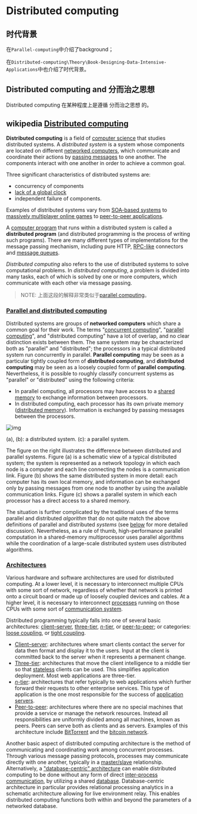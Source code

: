 # Distributed computing

## 时代背景

在`Parallel-computing`中介绍了background；

在`Distributed-computing\Theory\Book-Designing-Data-Intensive-Applications`中也介绍了时代背景。

## Distributed computing and 分而治之思想

Distributed computing 在某种程度上是遵循 分而治之思想 的。

## wikipedia [Distributed computing](https://en.wikipedia.org/wiki/Distributed_computing)

**Distributed computing** is a field of [computer science](https://en.wikipedia.org/wiki/Computer_science) that studies distributed systems. A *distributed system* is a system whose components are located on different [networked computers](https://en.wikipedia.org/wiki/Computer_network), which communicate and coordinate their actions by [passing messages](https://en.wikipedia.org/wiki/Message_passing) to one another. The components interact with one another in order to achieve a common goal. 

Three significant characteristics of distributed systems are: 

- concurrency of components
- [lack of a global clock](https://en.wikipedia.org/wiki/Clock_synchronization)
- independent failure of components.

Examples of distributed systems vary from [SOA-based systems](https://en.wikipedia.org/wiki/Service-oriented_architecture) to [massively multiplayer online games](https://en.wikipedia.org/wiki/Massively_multiplayer_online_game) to [peer-to-peer applications](https://en.wikipedia.org/wiki/Peer-to-peer).

A [computer program](https://en.wikipedia.org/wiki/Computer_program) that runs within a distributed system is called a **distributed program** (and distributed programming is the process of writing such programs). There are many different types of implementations for the message passing mechanism, including pure HTTP, [RPC-like](https://en.wikipedia.org/wiki/Remote_procedure_call) connectors and [message queues](https://en.wikipedia.org/wiki/Message-oriented_middleware). 

*Distributed computing* also refers to the use of distributed systems to solve computational problems. In *distributed computing*, a problem is divided into many tasks, each of which is solved by one or more computers, which communicate with each other via message passing. 

> NOTE: 上面这段的解释非常类似于[parallel computing](https://en.wikipedia.org/wiki/Parallel_computing)。



### [Parallel and distributed computing](https://en.wikipedia.org/wiki/Distributed_computing#Parallel_and_distributed_computing)

Distributed systems are groups of **networked computers** which share a common goal for their work. The terms "[concurrent computing](https://en.wikipedia.org/wiki/Concurrent_computing)", "[parallel computing](https://en.wikipedia.org/wiki/Parallel_computing)", and "distributed computing" have a lot of overlap, and no clear distinction exists between them. The same system may be characterized both as "parallel" and "distributed"; the processors in a typical distributed system run concurrently in parallel. **Parallel computing** may be seen as a particular tightly coupled form of **distributed computing**, and **distributed computing** may be seen as a loosely coupled form of **parallel computing**. Nevertheless, it is possible to roughly classify concurrent systems as "parallel" or "distributed" using the following criteria:

- In parallel computing, all processors may have access to a [shared memory](https://en.wikipedia.org/wiki/Shared_memory_architecture) to exchange information between processors. 
- In distributed computing, each processor has its own private memory ([distributed memory](https://en.wikipedia.org/wiki/Distributed_memory)). Information is exchanged by passing messages between the processors. 



![img](https://upload.wikimedia.org/wikipedia/commons/thumb/c/c6/Distributed-parallel.svg/300px-Distributed-parallel.svg.png)

(a), (b): a distributed system.
(c): a parallel system.

The figure on the right illustrates the difference between distributed and parallel systems. Figure (a) is a schematic view of a typical distributed system; the system is represented as a network topology in which each node is a computer and each line connecting the nodes is a communication link. Figure (b) shows the same distributed system in more detail: each computer has its own local memory, and information can be exchanged only by passing messages from one node to another by using the available communication links. Figure (c) shows a parallel system in which each processor has a direct access to a shared memory.

The situation is further complicated by the traditional uses of the terms parallel and distributed *algorithm* that do not quite match the above definitions of parallel and distributed *systems* (see [below](https://en.wikipedia.org/wiki/Distributed_computing#Theoretical_foundations) for more detailed discussion). Nevertheless, as a rule of thumb, high-performance parallel computation in a shared-memory multiprocessor uses parallel algorithms while the coordination of a large-scale distributed system uses distributed algorithms. 

### [Architectures](https://en.wikipedia.org/wiki/Distributed_computing#Architectures)

Various hardware and software architectures are used for distributed computing. At a lower level, it is necessary to interconnect multiple CPUs with some sort of network, regardless of whether that network is printed onto a circuit board or made up of loosely coupled devices and cables. At a higher level, it is necessary to interconnect [processes](https://en.wikipedia.org/wiki/Process_(computing)) running on those CPUs with some sort of [communication system](https://en.wikipedia.org/wiki/Communication_system). 

Distributed programming typically falls into one of several basic architectures: [client–server](https://en.wikipedia.org/wiki/Client–server_model), [three-tier](https://en.wikipedia.org/wiki/Three-tier_(computing)), [*n*-tier](https://en.wikipedia.org/wiki/Multitier_architecture), or [peer-to-peer](https://en.wikipedia.org/wiki/Peer-to-peer); or categories: [loose coupling](https://en.wikipedia.org/wiki/Loose_coupling), or [tight coupling](https://en.wikipedia.org/wiki/Computer_cluster). 

- [Client–server](https://en.wikipedia.org/wiki/Client–server_model): architectures where smart clients contact the server for data then format and display it to the users. Input at the client is committed back to the server when it represents a permanent change.
- [Three-tier](https://en.wikipedia.org/wiki/Three-tier_(computing)): architectures that move the client intelligence to a middle tier so that [stateless](https://en.wikipedia.org/wiki/Stateless_protocol) clients can be used. This simplifies application deployment. Most web applications are three-tier.
- [*n*-tier](https://en.wikipedia.org/wiki/Multitier_architecture): architectures that refer typically to web applications which further forward their requests to other enterprise services. This type of application is the one most responsible for the success of [application servers](https://en.wikipedia.org/wiki/Application_server).
- [Peer-to-peer](https://en.wikipedia.org/wiki/Peer-to-peer): architectures where there are no special machines that provide a service or manage the network resources. Instead all responsibilities are uniformly divided among all machines, known as peers. Peers can serve both as clients and as servers. Examples of this architecture include [BitTorrent](https://en.wikipedia.org/wiki/BitTorrent) and the [bitcoin network](https://en.wikipedia.org/wiki/Bitcoin_network).

Another basic aspect of distributed computing architecture is the method of communicating and coordinating work among concurrent processes. Through various message passing protocols, processes may communicate directly with one another, typically in a [master/slave](https://en.wikipedia.org/wiki/Master-slave_(technology)) relationship. Alternatively, a ["database-centric" architecture](https://en.wikipedia.org/wiki/Database-centric_architecture) can enable distributed computing to be done without any form of direct [inter-process communication](https://en.wikipedia.org/wiki/Inter-process_communication), by utilizing a shared [database](https://en.wikipedia.org/wiki/Database). Database-centric architecture in particular provides relational processing analytics in a schematic architecture allowing for live environment relay. This enables distributed computing functions both within and beyond the parameters of a networked database. 